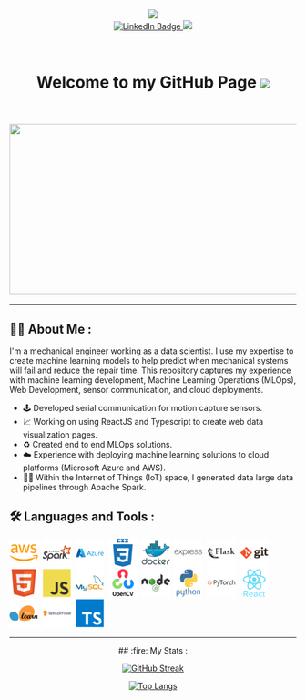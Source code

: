 <header align="center">
<div id="header" >
  <img src="https://i.giphy.com/media/v1.Y2lkPTc5MGI3NjExNWJmbTIzaWg2eHZhejV1M2dodjJxbW9sYXFrNG85ZTh1dzlmNHM2OCZlcD12MV9pbnRlcm5hbF9naWZfYnlfaWQmY3Q9Zw/i1JHRZSXO9LZZDHqii/giphy.gif" width="200"/>
</div>
<div id="badges" >
  <a href="https://www.linkedin.com/in/marcuscallen/">
    <img src="https://img.shields.io/badge/LinkedIn-blue?style=for-the-badge&logo=linkedin&logoColor=white" alt="LinkedIn Badge"/>
  </a>
<a href="https://leetcode.com/u/marcuscallen24/">
<img src="https://img.shields.io/badge/LeetCode-000000?logo=LeetCode&logoColor=#d16c06" height="30">
</a>
</div>
<div >
<img src="https://komarev.com/ghpvc/?username=marcus-24&style=flat-square&color=blue" alt=""/>
</div>
<br>
<h1>
  Welcome to my GitHub Page
  <img src="https://media.giphy.com/media/hvRJCLFzcasrR4ia7z/giphy.gif" width="30px"/>
</h1>
</header>

<section id="introduction">
<div align="center">
  <img src="https://i.giphy.com/media/v1.Y2lkPTc5MGI3NjExdnlwcWU2NHIwYm0zcjk1MjU0aHF0ajVpeXUxMmozbjFrM2k3emlpMiZlcD12MV9pbnRlcm5hbF9naWZfYnlfaWQmY3Q9Zw/3ohzdIEEN9D9wLIINy/giphy.gif" width="600" height="300"/>
</div>
<hr>
<div>
    
</div>
</section>

## :man_technologist: About Me :

I'm a mechanical engineer working as a data scientist. I use my expertise to create machine learning models
to help predict when mechanical systems will fail and reduce the repair time. This repository
captures my experience with machine learning development, Machine Learning Operations (MLOps), Web Development, sensor communication, and cloud deployments.

- :joystick: Developed serial communication for motion capture sensors.
- :chart_with_upwards_trend: Working on using ReactJS and Typescript to create web data visualization pages.
- :recycle: Created end to end MLOps solutions.
- :cloud: Experience with deploying machine learning solutions to cloud platforms (Microsoft Azure and AWS).
- :factory_worker: Within the Internet of Things (IoT) space, I generated data large data pipelines through Apache Spark.

## :hammer_and_wrench: Languages and Tools :

<section>
<img src="https://github.com/devicons/devicon/blob/master/icons/amazonwebservices/amazonwebservices-plain-wordmark.svg" title="AWS" alt="AWS" width="50" height="50"/>&nbsp;
<img src="https://github.com/devicons/devicon/blob/master/icons/apachespark/apachespark-original-wordmark.svg" title="Apache Spark" alt="Apache Spark" width="50" height="50"/>&nbsp;
<img src="https://github.com/devicons/devicon/blob/master/icons/azure/azure-original-wordmark.svg" title="Azure" alt="Azure" width="50" height="50">&nbsp;
<img src="https://github.com/devicons/devicon/blob/master/icons/css3/css3-plain-wordmark.svg"  title="CSS3" alt="CSS" width="50" height="50"/>&nbsp;
<img src="https://github.com/devicons/devicon/blob/master/icons/docker/docker-original-wordmark.svg" title="Docker" alt="Docker" width="50" height="50">&nbsp;
<img src="https://github.com/devicons/devicon/blob/master/icons/express/express-original-wordmark.svg" title="Express" alt="Express" width="50" height="50">&nbsp;
<img src="https://github.com/devicons/devicon/blob/master/icons/flask/flask-original-wordmark.svg" title="Flask" alt="Flask" width="50" height="50">&nbsp;
<img src="https://github.com/devicons/devicon/blob/master/icons/git/git-original-wordmark.svg" title="Git" \*\*alt="Git" width="50" height="50"/>
<img src="https://github.com/devicons/devicon/blob/master/icons/html5/html5-original.svg" title="HTML5" alt="HTML" width="50" height="50"/>&nbsp;
<img src="https://github.com/devicons/devicon/blob/master/icons/javascript/javascript-original.svg" title="JavaScript" alt="JavaScript" width="50" height="50"/>&nbsp;
<img src="https://github.com/devicons/devicon/blob/master/icons/mysql/mysql-original-wordmark.svg" title="MySQL" alt="MySQL" width="50" height="50"/>&nbsp;
<img src="https://github.com/devicons/devicon/blob/master/icons/opencv/opencv-original-wordmark.svg" title="OpenCV" alt="OpenCV" width="50" height="50"/>&nbsp;
<img src="https://github.com/devicons/devicon/blob/master/icons/nodejs/nodejs-original-wordmark.svg" title="NodeJS" alt="NodeJS" width="50" height="50"/>&nbsp;
<img src="https://github.com/devicons/devicon/blob/master/icons/python/python-original-wordmark.svg" title="Python" alt="Python" width="50" height="50">&nbsp;
<img src="https://github.com/devicons/devicon/blob/master/icons/pytorch/pytorch-original-wordmark.svg" title="Pytorch" alt="Pytorch" width="50" height="50">&nbsp;
<img src="https://github.com/devicons/devicon/blob/master/icons/react/react-original-wordmark.svg" title="React" alt="React" width="50" height="50"/>&nbsp;
<img src="https://github.com/devicons/devicon/blob/master/icons/scikitlearn/scikitlearn-original.svg" title="Scikit Learn" alt="Scikit Learn" width="50" height="50"/>&nbsp;
<img src="https://github.com/devicons/devicon/blob/master/icons/tensorflow/tensorflow-original-wordmark.svg" title="TensorFlow" alt="TensorFlow" width="50" height="50"/>&nbsp;
<img src="https://github.com/devicons/devicon/blob/master/icons/typescript/typescript-original.svg" title="Typescript" alt="Typescript" width="50" height="50"/>&nbsp;
</section>

---

<section align="center">
## :fire: My Stats :

[![GitHub Streak](https://streak-stats.demolab.com/?user=marcus-24&theme=dark)](https://git.io/streak-stats)

[![Top Langs](https://github-readme-stats.vercel.app/api/top-langs/?username=marcus-24&theme=dark&layout=compact)](https://github.com/marcus-24/github-readme-stats)

</section>
